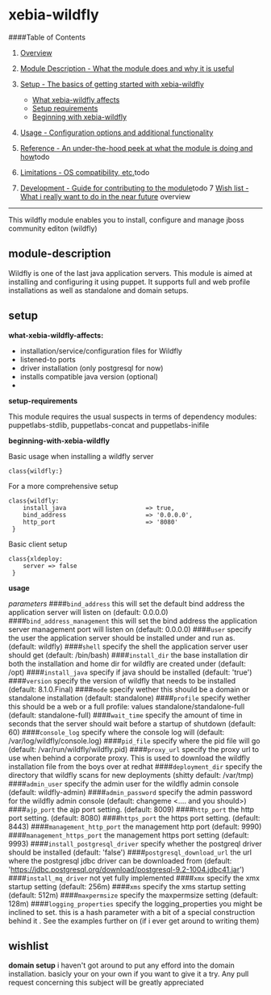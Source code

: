 xebia-wildfly
=============

####Table of Contents

1. [Overview](#overview)

2. [Module Description - What the module does and why it is useful](#module-description)
3. [Setup - The basics of getting started with xebia-wildfly](#setup)
    * [What xebia-wildfly affects](#what-xebia-wildfly-affects)
    * [Setup requirements](#setup-requirements)
    * [Beginning with xebia-wildfly](#beginning-with-xebia-wildfly)
4. [Usage - Configuration options and additional functionality](#usage)
5. [Reference - An under-the-hood peek at what the module is doing and how](#reference)todo
5. [Limitations - OS compatibility, etc.](#limitations)todo
6. [Development - Guide for contributing to the module](#development)todo
7  [Wish list - What i really want to do in the near future](#wishlist)
overview
--------
This wildfly module enables you to install, configure and manage jboss community editon (wildfly)

module-description
------------------
Wildfly is one of the last java application servers. This module is aimed at installing and configuring it using puppet.
It supports full and web profile installations as well as standalone and domain setups.

setup
-----
**what-xebia-wildfly-affects:**

* installation/service/configuration files for Wildfly
* listened-to ports
* driver installation (only postgresql for now)
* installs compatible java version (optional)
*

**setup-requirements**

This module requires the usual suspects in terms of dependency modules: puppetlabs-stdlib, puppetlabs-concat and puppetlabs-inifile


**beginning-with-xebia-wildfly**

Basic usage when installing a wildfly server

    class{wildfly:}

For a more comprehensive setup

    class{wildfly:
        install_java                      => true,
        bind_address                      => '0.0.0.0',
        http_port                         => '8080'
     }

Basic client setup

    class{xldeploy:
        server => false
     }

**usage**

*parameters*
####`bind_address`
    this will set the default bind address the application server will listen on (default: 0.0.0.0)
####`bind_address_management`
    this will set the  bind address the application server management port will listen on (default: 0.0.0.0)
####`user`
    specify the user the application server should be installed under and run as. (default: wildfly)
####`shell`
    specify the shell the application server user should get (default: /bin/bash)
####`install_dir`
    the base installation dir both the installation and home dir for wildfly are created under (default: /opt)
####`install_java`
    specify if java should be installed (default: 'true')
####`version`
    specify the version of wildfly that needs to be installed (default: 8.1.0.Final)
####`mode`
    specify wether this should be a domain or standalone installation (default: standalone)
####`profile`
    specify wether this should be a web or a full profile: values standalone/standalone-full (default: standalone-full)
####`wait_time`
    specify the amount of time in seconds that the server should wait before a startup of shutdown (default: 60)
####`console_log`
    specify where the console log will  (default: /var/log/wildfly/console.log)
####`pid_file`
    specify where the pid file will go (default: /var/run/wildfly/wildfly.pid)
####`proxy_url`
    specify the proxy url to use when behind a corporate proxy. This is used to download the wildfly installation file from the boys over at redhat
####`deployment_dir`
    specify the directory that wildfly scans for new deployments (shitty default: /var/tmp)
####`admin_user`
    specify the admin user for the wildfly admin console (default: wildfly-admin)
####`admin_password`
    specify the admin password for the wildfly admin console (default: changeme <.... and you should>)
####`ajp_port`
    the ajp port setting. (default: 8009)
####`http_port`
    the http port setting. (default: 8080)
####`https_port`
    the https port setting. (default: 8443)
####`management_http_port`
    the management http port (default: 9990)
####`management_https_port`
    the management https port setting (default: 9993)
####`install_postgresql_driver`
    specify whether the postgreql driver should be installed (default: 'false')
####`postgresql_download_url`
    the url where the postgresql jdbc driver can be downloaded from (default: 'https://jdbc.postgresql.org/download/postgresql-9.2-1004.jdbc41.jar')
####`install_mq_driver`
    not yet fully implemented
####`xmx`
    specify the xmx startup setting (default: 256m)
####`xms`
    specify the xms startup setting (default: 512m)
####`maxpermsize`
    specify the maxpermsize setting (default: 128m)
####`logging_properties`
    specify the logging_properties you might be inclined to set.
    this is a hash parameter with a bit of a special construction behind it .
    See the examples further on (if i ever get around to writing them)

wishlist
--------------------------
**domain setup**
i haven't got around to put any efford into the domain installation.
basicly your on your own if you want to give it a try.
Any pull request concerning this subject will be greatly appreciated
